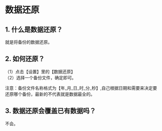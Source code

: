 # 数据还原

## 1. 什么是数据还原？

就是将备份的数据还原。


## 2. 如何还原？

（1）点击【设置】里的【数据还原】  
（2）选择一个备份文件，确定即可。

注意：备份文件名称格式为【年_月_日_时_分_秒】,自己根据日期和需要来决定要还原哪个备份，最新的不代表就是数据最全的。

## 3. 数据还原会覆盖已有数据吗？

不会。

